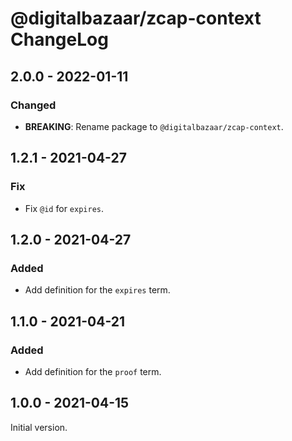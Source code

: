 # @digitalbazaar/zcap-context ChangeLog

## 2.0.0 - 2022-01-11

### Changed
- **BREAKING**: Rename package to `@digitalbazaar/zcap-context`.

## 1.2.1 - 2021-04-27

### Fix
- Fix `@id` for `expires`.

## 1.2.0 - 2021-04-27

### Added
- Add definition for the `expires` term.

## 1.1.0 - 2021-04-21

### Added
- Add definition for the `proof` term.

## 1.0.0 - 2021-04-15

Initial version.
